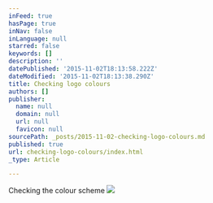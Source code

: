 ```yaml
---
inFeed: true
hasPage: true
inNav: false
inLanguage: null
starred: false
keywords: []
description: ''
datePublished: '2015-11-02T18:13:58.222Z'
dateModified: '2015-11-02T18:13:38.290Z'
title: Checking logo colours
authors: []
publisher:
  name: null
  domain: null
  url: null
  favicon: null
sourcePath: _posts/2015-11-02-checking-logo-colours.md
published: true
url: checking-logo-colours/index.html
_type: Article

---
```

Checking the colour scheme
![](https://the-grid-user-content.s3-us-west-2.amazonaws.com/23d213ec-7523-4f32-b64a-828f92ddcb22.jpg)